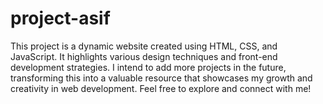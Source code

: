# project-asif
This project is a dynamic website created using HTML, CSS, and JavaScript. It highlights various design techniques and front-end development strategies. I intend to add more projects in the future, transforming this into a valuable resource that showcases my growth and creativity in web development. Feel free to explore and connect with me!

